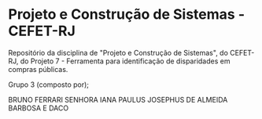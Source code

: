 # Projeto e Construção de Sistemas - CEFET-RJ
Repositório da disciplina de "Projeto e Construção de Sistemas", do CEFET-RJ, do Projeto 7 - Ferramenta para identificação de disparidades em compras públicas.

Grupo 3 (composto por);

BRUNO FERRARI SENHORA
IANA
PAULUS JOSEPHUS DE ALMEIDA BARBOSA E DACO


